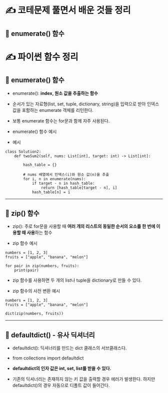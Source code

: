 # ✍️ 코테문제 풀면서 배운 것들 정리

## 📌 enumerate() 함수


# ✍️ 파이썬 함수 정리

## 📌 enumerate() 함수

- enumerate(): **index, 원소 값을 추출하는 함수**

- 순서가 있는 자료형(list, set, tuple, dictionary, string)을 입력으로 받아 인덱스 값을 포함하는 enumerate 객체를 리턴한다.

- 보통 enumerate 함수는 for문과 함께 자주 사용된다. 

- enumerate() 함수 예시

- 예시

```
class Solution2:
    def twoSum2(self, nums: List[int], target: int) -> List[int]:

        hash_table = {}

        # nums 배열에서 인덱스(i)와 원소 값(n)을 추출
        for i, n in enumerate(nums):
            if target - n in hash_table:
                return [hash_table[target - n], i]
            hash_table[n] = i  
```

---

## 📌 zip() 함수

- zip(): 주로 for문을 사용할 때 **여러 개의 리스트의 동일한 순서의 요소를 한 번에 이용할 때 사용**하는 함수

- zip 함수 예시
```
numbers = [1, 2, 3]
fruits = ["apple", "banana", "melon"]

for pair in zip(numbers, fruits):
    print(pair)
```

- zip 함수를 사용하면 두 개의 list나 tuple을 dictionary로 만들 수 있다.

- zip 함수의 사전 변환 예시
```
numbers = [1, 2, 3]
fruits = ["apple", "banana", "melon"]

dict(zip(numbers, fruits))
```

---

## 📌 defaultdict() - 유사 딕셔너리

- defaultdict(): 딕셔너리를 만드는 dict 클래스의 서브클래스다.

- from collections import defaultdict

- **defaultdict의 인자 값은 int, set, list를 받을 수 있다.**

- 기존의 딕셔너리는 존재하지 않는 키 값을 출력할 경우 에러가 발생한다. 하지만 defaultdict()의 경우 자동으로 디폴트 값이 들어간다.



